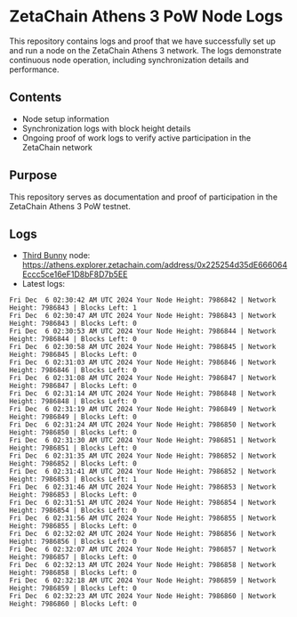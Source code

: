 # ZetaChain Athens 3 PoW Node Logs
This repository contains logs and proof that we have successfully set up and run a node on the ZetaChain Athens 3 network. The logs demonstrate continuous node operation, including synchronization details and performance.

## Contents
- Node setup information
- Synchronization logs with block height details
- Ongoing proof of work logs to verify active participation in the ZetaChain network

## Purpose
This repository serves as documentation and proof of participation in the ZetaChain Athens 3 PoW testnet.

## Logs

- [Third Bunny](https://thirdbunny.xyz/) node: https://athens.explorer.zetachain.com/address/0x225254d35dE666064Eccc5ce16eF1D8bF8D7b5EE
- Latest logs:
```
Fri Dec  6 02:30:42 AM UTC 2024 Your Node Height: 7986842 | Network Height: 7986843 | Blocks Left: 1
Fri Dec  6 02:30:47 AM UTC 2024 Your Node Height: 7986843 | Network Height: 7986843 | Blocks Left: 0
Fri Dec  6 02:30:53 AM UTC 2024 Your Node Height: 7986844 | Network Height: 7986844 | Blocks Left: 0
Fri Dec  6 02:30:58 AM UTC 2024 Your Node Height: 7986845 | Network Height: 7986845 | Blocks Left: 0
Fri Dec  6 02:31:03 AM UTC 2024 Your Node Height: 7986846 | Network Height: 7986846 | Blocks Left: 0
Fri Dec  6 02:31:08 AM UTC 2024 Your Node Height: 7986847 | Network Height: 7986847 | Blocks Left: 0
Fri Dec  6 02:31:14 AM UTC 2024 Your Node Height: 7986848 | Network Height: 7986848 | Blocks Left: 0
Fri Dec  6 02:31:19 AM UTC 2024 Your Node Height: 7986849 | Network Height: 7986849 | Blocks Left: 0
Fri Dec  6 02:31:24 AM UTC 2024 Your Node Height: 7986850 | Network Height: 7986850 | Blocks Left: 0
Fri Dec  6 02:31:30 AM UTC 2024 Your Node Height: 7986851 | Network Height: 7986851 | Blocks Left: 0
Fri Dec  6 02:31:35 AM UTC 2024 Your Node Height: 7986852 | Network Height: 7986852 | Blocks Left: 0
Fri Dec  6 02:31:41 AM UTC 2024 Your Node Height: 7986852 | Network Height: 7986853 | Blocks Left: 1
Fri Dec  6 02:31:46 AM UTC 2024 Your Node Height: 7986853 | Network Height: 7986853 | Blocks Left: 0
Fri Dec  6 02:31:51 AM UTC 2024 Your Node Height: 7986854 | Network Height: 7986854 | Blocks Left: 0
Fri Dec  6 02:31:56 AM UTC 2024 Your Node Height: 7986855 | Network Height: 7986855 | Blocks Left: 0
Fri Dec  6 02:32:02 AM UTC 2024 Your Node Height: 7986856 | Network Height: 7986856 | Blocks Left: 0
Fri Dec  6 02:32:07 AM UTC 2024 Your Node Height: 7986857 | Network Height: 7986857 | Blocks Left: 0
Fri Dec  6 02:32:13 AM UTC 2024 Your Node Height: 7986858 | Network Height: 7986858 | Blocks Left: 0
Fri Dec  6 02:32:18 AM UTC 2024 Your Node Height: 7986859 | Network Height: 7986859 | Blocks Left: 0
Fri Dec  6 02:32:23 AM UTC 2024 Your Node Height: 7986860 | Network Height: 7986860 | Blocks Left: 0
```
